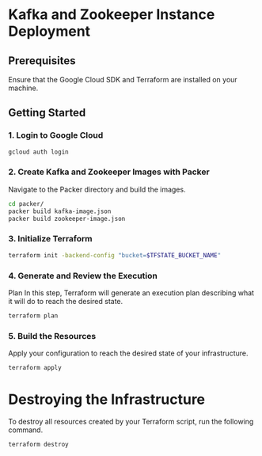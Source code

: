 # Kafka and Zookeeper Instance Deployment

## Prerequisites
Ensure that the Google Cloud SDK and Terraform are installed on your machine.

## Getting Started
### 1. **Login to Google Cloud**
```bash
gcloud auth login
```
### 2. Create Kafka and Zookeeper Images with Packer 
Navigate to the Packer directory and build the images.
```bash
cd packer/
packer build kafka-image.json
packer build zookeeper-image.json
```

### 3. Initialize Terraform 
```bash
terraform init -backend-config "bucket=$TFSTATE_BUCKET_NAME" 
```
### 4. Generate and Review the Execution
Plan In this step, Terraform will generate an execution plan describing what it will do to reach the desired state.
```bash
terraform plan
```
### 5. Build the Resources 
Apply your configuration to reach the desired state of your infrastructure.
```bash
terraform apply
```

# Destroying the Infrastructure
To destroy all resources created by your Terraform script, run the following command.
```bash
terraform destroy
```